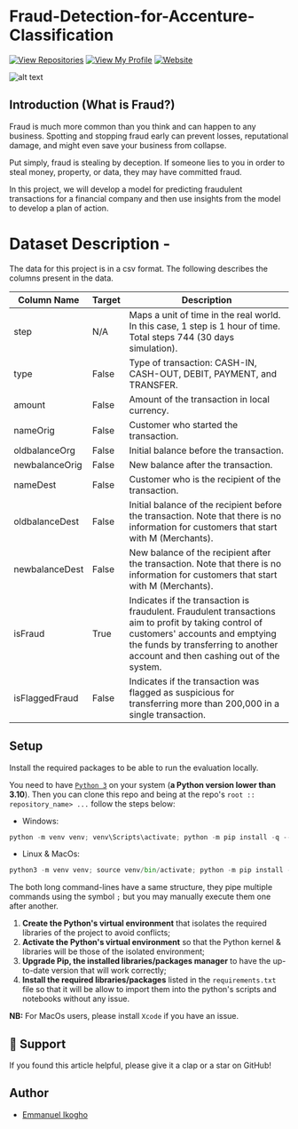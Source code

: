 # Fraud-Detection-for-Accenture-Classification

[![View Repositories](https://img.shields.io/badge/View-My_Repositories-blue?logo=GitHub)](https://github.com/ikoghoemmanuell?tab=repositories)
[![View My Profile](https://img.shields.io/badge/MEDIUM-Article-purple?logo=Medium)](https://medium.com/@emmanuel.ikogho/classification-predicting-sepsis-with-machine-learning-and-fastapi-3a3d05d0b5b4)
[![Website](https://img.shields.io/badge/My-Website-darkgreen)](https://emmanuelikogho.netlify.app/)

![alt text](image.png)

## Introduction (What is Fraud?)

Fraud is much more common than you think and can happen to any business. Spotting and stopping fraud early can prevent losses, reputational damage, and might even save your business from collapse.

Put simply, fraud is stealing by deception. If someone lies to you in order to steal money, property, or data, they may have committed fraud.

In this project, we will develop a model for predicting fraudulent transactions for a financial company and then use insights from the model to develop a plan of action.

# Dataset Description -

The data for this project is in a csv format. The following describes the columns present in the data.

| Column Name    | Target | Description                                                                                                                                                                                                              |
| -------------- | ------ | ------------------------------------------------------------------------------------------------------------------------------------------------------------------------------------------------------------------------ |
| step           | N/A    | Maps a unit of time in the real world. In this case, 1 step is 1 hour of time. Total steps 744 (30 days simulation).                                                                                                     |
| type           | False  | Type of transaction: CASH-IN, CASH-OUT, DEBIT, PAYMENT, and TRANSFER.                                                                                                                                                    |
| amount         | False  | Amount of the transaction in local currency.                                                                                                                                                                             |
| nameOrig       | False  | Customer who started the transaction.                                                                                                                                                                                    |
| oldbalanceOrg  | False  | Initial balance before the transaction.                                                                                                                                                                                  |
| newbalanceOrig | False  | New balance after the transaction.                                                                                                                                                                                       |
| nameDest       | False  | Customer who is the recipient of the transaction.                                                                                                                                                                        |
| oldbalanceDest | False  | Initial balance of the recipient before the transaction. Note that there is no information for customers that start with M (Merchants).                                                                                  |
| newbalanceDest | False  | New balance of the recipient after the transaction. Note that there is no information for customers that start with M (Merchants).                                                                                       |
| isFraud        | True   | Indicates if the transaction is fraudulent. Fraudulent transactions aim to profit by taking control of customers' accounts and emptying the funds by transferring to another account and then cashing out of the system. |
| isFlaggedFraud | False  | Indicates if the transaction was flagged as suspicious for transferring more than 200,000 in a single transaction.                                                                                                       |

## Setup

Install the required packages to be able to run the evaluation locally.

You need to have [`Python 3`](https://www.python.org/) on your system (**a Python version lower than 3.10**). Then you can clone this repo and being at the repo's `root :: repository_name> ...` follow the steps below:

- Windows:

```python
python -m venv venv; venv\Scripts\activate; python -m pip install -q --upgrade pip; python -m pip install -qr requirements.txt
```

- Linux & MacOs:

```python
python3 -m venv venv; source venv/bin/activate; python -m pip install -q --upgrade pip; python -m pip install -qr requirements.txt
```

The both long command-lines have a same structure, they pipe multiple commands using the symbol `;` but you may manually execute them one after another.

1. **Create the Python's virtual environment** that isolates the required libraries of the project to avoid conflicts;
2. **Activate the Python's virtual environment** so that the Python kernel & libraries will be those of the isolated environment;
3. **Upgrade Pip, the installed libraries/packages manager** to have the up-to-date version that will work correctly;
4. **Install the required libraries/packages** listed in the `requirements.txt` file so that it will be allow to import them into the python's scripts and notebooks without any issue.

**NB:** For MacOs users, please install `Xcode` if you have an issue.

## 👏 Support

If you found this article helpful, please give it a clap or a star on GitHub!

## Author

- [Emmanuel Ikogho](https://www.linkedin.com/in/emmanuel-ikogho-6b959b24b/)
